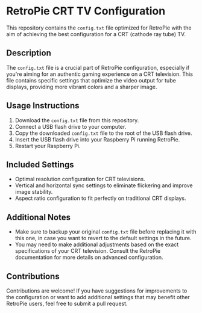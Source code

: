 # RetroPie CRT TV Configuration

This repository contains the `config.txt` file optimized for RetroPie with the aim of achieving the best configuration for a CRT (cathode ray tube) TV.

## Description

The `config.txt` file is a crucial part of RetroPie configuration, especially if you're aiming for an authentic gaming experience on a CRT television. This file contains specific settings that optimize the video output for tube displays, providing more vibrant colors and a sharper image.

## Usage Instructions

1. Download the `config.txt` file from this repository.
2. Connect a USB flash drive to your computer.
3. Copy the downloaded `config.txt` file to the root of the USB flash drive.
4. Insert the USB flash drive into your Raspberry Pi running RetroPie.
5. Restart your Raspberry Pi.

## Included Settings

- Optimal resolution configuration for CRT televisions.
- Vertical and horizontal sync settings to eliminate flickering and improve image stability.
- Aspect ratio configuration to fit perfectly on traditional CRT displays.

## Additional Notes

- Make sure to backup your original `config.txt` file before replacing it with this one, in case you want to revert to the default settings in the future.
- You may need to make additional adjustments based on the exact specifications of your CRT television. Consult the RetroPie documentation for more details on advanced configuration.

## Contributions

Contributions are welcome! If you have suggestions for improvements to the configuration or want to add additional settings that may benefit other RetroPie users, feel free to submit a pull request.
